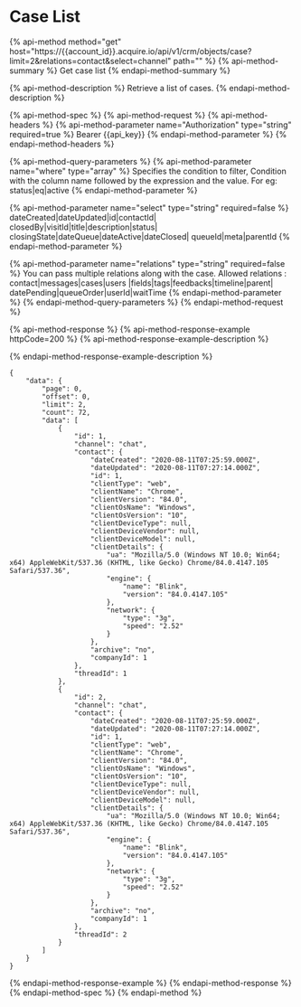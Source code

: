 # Case List

{% api-method method="get" host="https://{{account\_id}}.acquire.io/api/v1/crm/objects/case?limit=2&relations=contact&select=channel" path="" %}
{% api-method-summary %}
Get case list
{% endapi-method-summary %}

{% api-method-description %}
Retrieve a list of cases. 
{% endapi-method-description %}

{% api-method-spec %}
{% api-method-request %}
{% api-method-headers %}
{% api-method-parameter name="Authorization" type="string" required=true %}
Bearer {{api\_key}}
{% endapi-method-parameter %}
{% endapi-method-headers %}

{% api-method-query-parameters %}
{% api-method-parameter name="where" type="array" %}
Specifies the condition to filter, Condition with the column name followed by the expression and the value. For eg: status\|eq\|active
{% endapi-method-parameter %}

{% api-method-parameter name="select" type="string" required=false %}
dateCreated\|dateUpdated\|id\|contactId\| closedBy\|visitId\|title\|description\|status\| closingState\|dateQueue\|dateActive\|dateClosed\| queueId\|meta\|parentId
{% endapi-method-parameter %}

{% api-method-parameter name="relations" type="string" required=false %}
You can pass multiple relations along with the case. Allowed relations : contact\|messages\|cases\|users \|fields\|tags\|feedbacks\|timeline\|parent\| datePending\|queueOrder\|userId\|waitTime
{% endapi-method-parameter %}
{% endapi-method-query-parameters %}
{% endapi-method-request %}

{% api-method-response %}
{% api-method-response-example httpCode=200 %}
{% api-method-response-example-description %}

{% endapi-method-response-example-description %}

```
{
    "data": {
        "page": 0,
        "offset": 0,
        "limit": 2,
        "count": 72,
        "data": [
            {
                "id": 1,
                "channel": "chat",
                "contact": {
                    "dateCreated": "2020-08-11T07:25:59.000Z",
                    "dateUpdated": "2020-08-11T07:27:14.000Z",
                    "id": 1,
                    "clientType": "web",
                    "clientName": "Chrome",
                    "clientVersion": "84.0",
                    "clientOsName": "Windows",
                    "clientOsVersion": "10",
                    "clientDeviceType": null,
                    "clientDeviceVendor": null,
                    "clientDeviceModel": null,
                    "clientDetails": {
                        "ua": "Mozilla/5.0 (Windows NT 10.0; Win64; x64) AppleWebKit/537.36 (KHTML, like Gecko) Chrome/84.0.4147.105 Safari/537.36",
                        "engine": {
                            "name": "Blink",
                            "version": "84.0.4147.105"
                        },
                        "network": {
                            "type": "3g",
                            "speed": "2.52"
                        }
                    },
                    "archive": "no",
                    "companyId": 1
                },
                "threadId": 1
            },
            {
                "id": 2,
                "channel": "chat",
                "contact": {
                    "dateCreated": "2020-08-11T07:25:59.000Z",
                    "dateUpdated": "2020-08-11T07:27:14.000Z",
                    "id": 1,
                    "clientType": "web",
                    "clientName": "Chrome",
                    "clientVersion": "84.0",
                    "clientOsName": "Windows",
                    "clientOsVersion": "10",
                    "clientDeviceType": null,
                    "clientDeviceVendor": null,
                    "clientDeviceModel": null,
                    "clientDetails": {
                        "ua": "Mozilla/5.0 (Windows NT 10.0; Win64; x64) AppleWebKit/537.36 (KHTML, like Gecko) Chrome/84.0.4147.105 Safari/537.36",
                        "engine": {
                            "name": "Blink",
                            "version": "84.0.4147.105"
                        },
                        "network": {
                            "type": "3g",
                            "speed": "2.52"
                        }
                    },
                    "archive": "no",
                    "companyId": 1
                },
                "threadId": 2
            }
        ]
    }
}
```
{% endapi-method-response-example %}
{% endapi-method-response %}
{% endapi-method-spec %}
{% endapi-method %}



